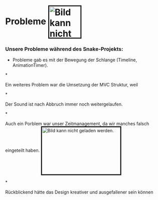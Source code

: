 <h1>Probleme
<img src="https://cdn-icons-png.flaticon.com/512/150/150409.png" height="100" width="100" alt="Bild kann nicht geladen werden." border="3" align="center"></h1>

<h3> Unsere Probleme während des Snake-Projekts:</h3>




* <p>Probleme gab es mit der Bewegung der Schlange (Timeline, AnimationTimer).   
</p> 
*<p>Ein weiteres Problem war die Umsetzung der MVC Struktur, weil </P>
*<p>Der Sound ist nach Abbruch immer noch weitergelaufen.</p> 
*<p>Auch ein Porblem war unser Zeitmanagement, da wir manches falsch eingeteilt haben.    <img src="https://banner2.cleanpng.com/20180615/sfi/kisspng-symbol-logo-computer-icons-time-cargo-hook-5b235691dd7733.5545516115290425779071.jpg" height="150" width="250" alt="Bild kann nicht geladen werden." border="3" align="center"></p> 
*<p>Rückblickend hätte das Design kreativer und ausgefallener sein können </p> 

